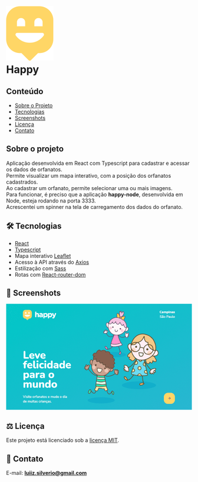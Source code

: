 # ![](https://github.com/luiizsilverio/happy-react/blob/main/src/images/marker.svg)<br />Happy
## Conteúdo
* [Sobre o Projeto](#sobre-o-projeto)
* [Tecnologias](#hammer_and_wrench-tecnologias)
* [Screenshots](#camera_flash-screenshots)
* [Licença](#balance_scale-licença)
* [Contato](#email-contato)

## Sobre o projeto
Aplicação desenvolvida em React com Typescript para cadastrar e acessar os dados de orfanatos.<br />
Permite visualizar um mapa interativo, com a posição dos orfanatos cadastrados.<br />
Ao cadastrar um orfanato, permite selecionar uma ou mais imagens.<br />
Para funcionar, é preciso que a aplicação __happy-node__, desenvolvida em Node, esteja rodando na porta 3333.<br />
Acrescentei um spinner na tela de carregamento dos dados do orfanato.<br />

## :hammer_and_wrench: Tecnologias
* <ins>React</ins>
* <ins>Typescript</ins>
* Mapa interativo <ins>Leaflet</ins>
* Acesso à API através do <ins>Axios</ins>
* Estilização com <ins>Sass</ins>
* Rotas com <ins>React-router-dom</ins>

## :camera_flash: Screenshots
![](https://github.com/luiizsilverio/happy-react/blob/main/src/images/happy-react.gif)

## :balance_scale: Licença
Este projeto está licenciado sob a [licença MIT](LICENSE).

## :email: Contato

E-mail: [**luiiz.silverio@gmail.com**](mailto:luiiz.silverio@gmail.com)

